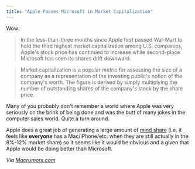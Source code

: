```yaml
---
title: "Apple Passes Microsoft in Market Capitalization"
---
```

<p>Wow:</p>
<blockquote><p>In the less-than-three months since Apple first passed Wal-Mart to hold the third highest market capitalization among U.S. companies, Apple's stock price has continued to increase while second-place Microsoft has seen its shares drift downward.</p></blockquote>
<blockquote><p>Market capitalization is a popular metric for assessing the size of a company as a representation of the investing public's notion of the company's worth. The figure is derived by simply multiplying the number of outstanding shares of the company's stock by the share price.</p></blockquote>
<p>Many of you probably don't remember a world where Apple was very seriously on the brink of being done and was the butt of many jokes in the computer sales world.  Quite a turn around.</p>
<p>Apple does a great job of generating a large amount of <a href="http://en.wikipedia.org/wiki/Mind_share">mind share</a> (i.e. it feels like <strong>everyone</strong> has a Mac/iPhone/etc. when they are still actually in the 8%-12% market share) so it seems like it would be obvious and a given that Apple would be doing better than Microsoft.</p>
<p><em>Via <a href="http://www.macrumors.com/2010/05/26/apple-passes-microsoft-to-become-second-largest-u-s-company-by-market-capitalization/">Macrumors.com</a></em></p>
